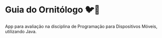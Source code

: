 # Guia do Ornitólogo 🐦️🦜
App para avaliação na disciplina de Programação para Dispositivos Móveis, utilizando Java. 
